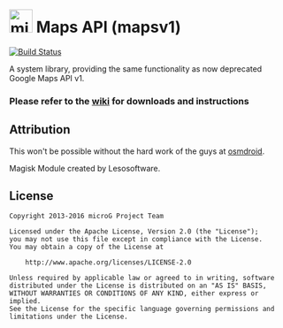 <img src="http://i.imgur.com/hXY4lcC.png" height="42px" alt="microG" /> Maps API (mapsv1)
======
[![Build Status](https://travis-ci.org/microg/android_frameworks_mapsv1.svg?branch=master)](https://travis-ci.org/microg/android_frameworks_mapsv1)

A system library, providing the same functionality as now deprecated Google Maps API v1.

### Please refer to the [wiki](https://github.com/microg/android_frameworks_mapsv1/wiki) for downloads and instructions


Attribution
-----------
This won't be possible without the hard work of the guys at [osmdroid](https://github.com/osmdroid).

Magisk Module created by Lesosoftware.


License
-------
    Copyright 2013-2016 microG Project Team

    Licensed under the Apache License, Version 2.0 (the "License");
    you may not use this file except in compliance with the License.
    You may obtain a copy of the License at

        http://www.apache.org/licenses/LICENSE-2.0

    Unless required by applicable law or agreed to in writing, software
    distributed under the License is distributed on an "AS IS" BASIS,
    WITHOUT WARRANTIES OR CONDITIONS OF ANY KIND, either express or implied.
    See the License for the specific language governing permissions and
    limitations under the License.